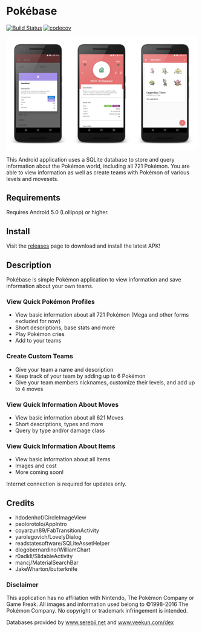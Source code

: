 # Pokébase
[![Build Status](https://travis-ci.org/tylerbwong/Pokebase-SQLite.svg?branch=master)](https://travis-ci.org/tylerbwong/Pokebase-SQLite) [![codecov](https://codecov.io/gh/tylerbwong/Pokebase-SQLite/branch/master/graph/badge.svg)](https://codecov.io/gh/tylerbwong/Pokebase-SQLite)


![Pokébase](/art/showcase.png)

This Android application uses a SQLite database to store and query 
information about the Pokémon world, including all 721 Pokémon. You are able to view information as well as
create teams with Pokémon of various levels and movesets.

## Requirements

Requires Android 5.0 (Lollipop) or higher.

## Install

Visit the [releases](https://github.com/tylerbwong/Pokebase-SQLite/releases) page to download and install the latest APK!

## Description

Pokébase is simple Pokémon application to view information and save information about your own teams.

### View Quick Pokémon Profiles

* View basic information about all 721 Pokémon (Mega and other forms excluded for now)
* Short descriptions, base stats and more
* Play Pokémon cries
* Add to your teams

### Create Custom Teams

* Give your team a name and description
* Keep track of your team by adding up to 6 Pokémon
* Give your team members nicknames, customize their levels, and add up to 4 moves

### View Quick Information About Moves

* View basic information about all 621 Moves
* Short descriptions, types and more
* Query by type and/or damage class

### View Quick Information About Items

* View basic information about all Items
* Images and cost
* More coming soon!

Internet connection is required for updates only.

## Credits

* hdodenhof/CircleImageView
* paolorotolo/AppIntro
* coyarzun89/FabTransitionActivity
* yarolegovich/LovelyDialog
* readstatesoftware/SQLiteAssetHelper
* diogobernardino/WilliamChart
* r0adkll/SlidableActivity
* mancj/MaterialSearchBar
* JakeWharton/butterknife

### Disclaimer

This application has no affiliation with Nintendo, The Pokémon Company or Game Freak. All images and information used belong to ©1998-2016 The Pokémon Company. No copyright or trademark infringement is intended.

Databases provided by www.serebii.net and www.veekun.com/dex
